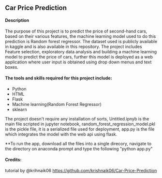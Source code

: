 ## Car Price Prediction

#### Description
The purpose of this project is to predict the price of second-hand cars, based on their various features, the machine learning model used to do this prediction is Random forest regressor. The dataset used is publicly available in kaggle and is also available in this repository. The project includes Feature selection, exploratory data analysis and building a machine learning model to predict the price of cars, further this model is deployed as a web application where user input is obtained using drop down menus and text boxes.

#### The tools and skills required for this project include:
- Python
- HTML
- Flask
- Machine learning(Random Forest Regressor)
- sklearn

The project doesn't require any installation of sorts, Untitled.ipnyb is the main file scripted in jupyter notebook, random_forest_regression_model.pkl is the pickle file, it is a serialized file used for deployment, app.py is the file which integrates the model with the web api using flask.

**To run the app, download all the files into a single direcory, navigate to the directory on anaconda prompt and type the following "python app.py"

#### Credits:
tutorial by @krihnaik06
https://github.com/krishnaik06/Car-Price-Prediction
